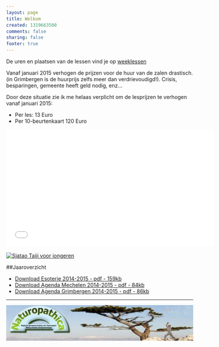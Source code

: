 ```yaml
--- 
layout: page
title: Welkom	
created: 1319663500
comments: false
sharing: false  
footer: true
---
```

 
De uren en plaatsen van de lessen vind je op [weeklessen](/taijiquan/weeklessen.html)

Vanaf januari 2015 verhogen de prijzen voor de huur van de zalen drastisch.
(in Grimbergen is de huurprijs zelfs meer dan verdrievoudigd!).
Crisis, besparingen, gemeente heeft geld nodig, enz…

Door deze situatie zie ik me helaas verplicht om de lesprijzen te verhogen vanaf januari 2015:

* Per les: 13 Euro
* Per 10-beurtenkaart 120 Euro


<iframe width="560"  height="315" src="//www.youtube.com/embed/bjQ3ZA9TKTk?rel=0" frameborder="0" allowfullscreen></iframe>

[![Sjatao Taiji voor jongeren](/flyers/2015-taichi-workshop-flyer.png)](http://www.sjatao.be/taichi_jongeren.html) 


##Jaaroverzicht
* [Download Esoterie 2014-2015 - pdf - 159kb](/flyers/Esoterie_2014-2015.pdf) 
* [Download Agenda Mechelen 2014-2015 - pdf - 84kb](/flyers/Agenda_Mechelen_2014-2015.pdf)  
* [Download Agenda Grimbergen 2014-2015 - pdf - 86kb](/flyers/Agenda_Grimbergen_2014-2015.pdf) 

---

[![Naturopathica](images/naturopathica.jpg)](http://www.naturopathica.be/)